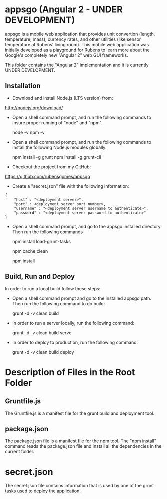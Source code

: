 # appsgo  (Angular 2 - UNDER DEVELOPMENT)

appsgo is a mobile web application that provides unit convertion
(length, temperature, mass), currency rates, and other utilities
(like sensor temperature at Rubens' living room).  This mobile web
application was initially developed as a playground for
[Rubens](http://www.rubens-gomes.com) to learn more about the Google's
completely new "Angular 2" web GUI frameworks.

This folder contains the "Angular 2" implementation and it is currently
UNDER DEVELOPMENT.

## Installation

* Download and install Node.js (LTS version) from:

http://nodejs.org/download/

* Open a shell command prompt, and run the following commands to insure
proper running of "node" and "npm".

    node -v
    npm -v

* Open a shell command prompt, and run the following commands to install
the following Node.js modules globally.

    npm install -g grunt
    npm install -g grunt-cli

* Checkout the project from my GitHub:

https://github.com/rubensgomes/appsgo

* Create a "secret.json" file with the following information:
```
{
    "host" : "<deployment server>",
    "port" : <deployment server port number>,
    "username" : "<deployment server username to authenticate>",
    "password" : "<deployment server password to authenticate>"
}
```

* Open a shell command prompt, and go to the appsgo installed directory.
Then run the following commands

    npm install load-grunt-tasks

    npm cache clean

    npm install


## Build, Run and Deploy

In order to run a local build follow these steps:

* Open a shell command prompt and go to the installed appsgo path.
Then run the following command to do build:

    grunt -d -v clean build

* In order to run a server locally, run the following command:

    grunt -d -v clean build serve

* In order to deploy to production, run the following command:

    grunt -d -v clean build deploy

# Description of Files in the Root Folder

## Gruntfile.js

The Gruntfile.js is a manifest file for the grunt build and deployment tool.

## package.json

The package.json file is a manifest file for the npm tool.  The "npm install"
command reads the package.json file and install all the dependencies in the
current folder.

# secret.json

The secret.json file contains information that is used by one of the
grunt tasks used to deploy the application.

